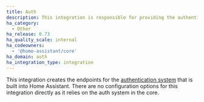 ```yaml
---
title: Auth
description: This integration is responsible for providing the authentication endpoints.
ha_category:
  - Other
ha_release: 0.73
ha_quality_scale: internal
ha_codeowners:
  - '@home-assistant/core'
ha_domain: auth
ha_integration_type: integration
---
```


This integration creates the endpoints for the [authentication system](/docs/authentication/) that is built into Home Assistant.
There are no configuration options for this integration directly as it relies on the auth system in the core.
